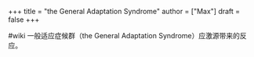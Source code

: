 +++
title = "the General Adaptation Syndrome"
author = ["Max"]
draft = false
+++

\#wiki
一般适应症候群（the General Adaptation Syndrome）应激源带来的反应。
